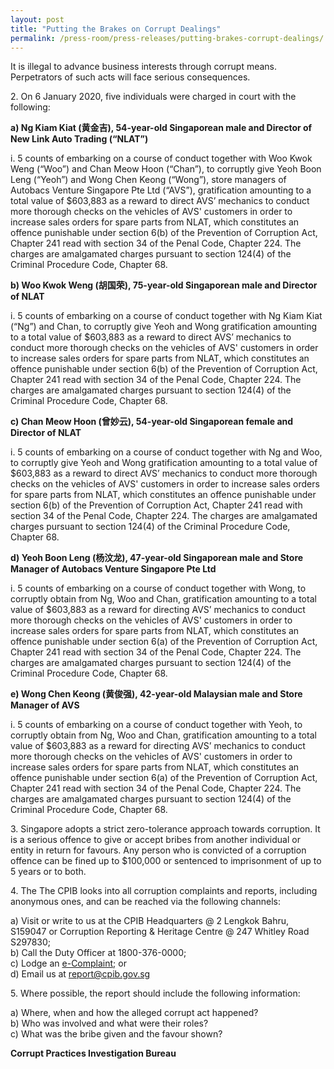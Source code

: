 ```yaml
---
layout: post
title: "Putting the Brakes on Corrupt Dealings"
permalink: /press-room/press-releases/putting-brakes-corrupt-dealings/
---
```

It is illegal to advance business interests through corrupt means. Perpetrators of such acts will face serious consequences.

2\.        On 6 January 2020, five individuals were charged in court with the following: 

**a)    Ng Kiam Kiat (黄金吉), 54-year-old Singaporean male and Director of New Link Auto Trading (“NLAT”)**

i.      5 counts of embarking on a course of conduct together with Woo Kwok Weng (“Woo”) and Chan Meow Hoon (“Chan”), to corruptly give Yeoh Boon Leng (“Yeoh”) and Wong Chen Keong (“Wong”), store managers of Autobacs Venture Singapore Pte Ltd (“AVS”),  gratification amounting to a total value of $603,883 as a reward to direct AVS’ mechanics to conduct more thorough checks on the vehicles of AVS' customers in order to increase sales orders for spare parts from NLAT, which constitutes an offence punishable under section 6(b) of the Prevention of Corruption Act, Chapter 241 read with section 34 of the Penal Code, Chapter 224. The charges are amalgamated charges pursuant to section 124(4) of the Criminal Procedure Code, Chapter 68.

**b)    Woo Kwok Weng (胡国荣), 75-year-old Singaporean male and Director of NLAT**

i.      5 counts of embarking on a course of conduct together with Ng Kiam Kiat (“Ng”) and Chan, to corruptly give Yeoh and Wong gratification amounting to a total value of $603,883 as a reward to direct AVS’ mechanics to conduct more thorough checks on the vehicles of AVS' customers in order to increase sales orders for spare parts from NLAT, which constitutes an offence punishable under section 6(b) of the Prevention of Corruption Act, Chapter 241 read with section 34 of the Penal Code, Chapter 224. The charges are amalgamated charges pursuant to section 124(4) of the Criminal Procedure Code, Chapter 68.

**c)    Chan Meow Hoon (曾妙云), 54-year-old Singaporean female and Director of NLAT**

i.      5 counts of embarking on a course of conduct together with Ng and Woo, to corruptly give Yeoh and Wong gratification amounting to a total value of $603,883 as a reward to direct AVS’ mechanics to conduct more thorough checks on the vehicles of AVS' customers in order to increase sales orders for spare parts from NLAT, which constitutes an offence punishable under section 6(b) of the Prevention of Corruption Act, Chapter 241 read with section 34 of the Penal Code, Chapter 224. The charges are amalgamated charges pursuant to section 124(4) of the Criminal Procedure Code, Chapter 68.

**d)    Yeoh Boon Leng (杨汶龙), 47-year-old Singaporean male and Store Manager of Autobacs Venture Singapore Pte Ltd**

i.      5 counts of embarking on a course of conduct together with Wong, to corruptly obtain from Ng, Woo and Chan, gratification amounting to a total value of $603,883 as a reward for directing AVS’ mechanics to conduct more thorough checks on the vehicles of AVS' customers in order to increase sales orders for spare parts from NLAT, which constitutes an offence punishable under section 6(a) of the Prevention of Corruption Act, Chapter 241 read with section 34 of the Penal Code, Chapter 224. The charges are amalgamated charges pursuant to section 124(4) of the Criminal Procedure Code, Chapter 68.

**e)    Wong Chen Keong (黄俊强), 42-year-old Malaysian male and Store Manager of AVS**

i.      5 counts of embarking on a course of conduct together with Yeoh, to corruptly obtain from Ng, Woo and Chan, gratification amounting to a total value of $603,883 as a reward for directing AVS’ mechanics to conduct more thorough checks on the vehicles of AVS' customers in order to increase sales orders for spare parts from NLAT, which constitutes an offence punishable under section 6(a) of the Prevention of Corruption Act, Chapter 241 read with section 34 of the Penal Code, Chapter 224. The charges are amalgamated charges pursuant to section 124(4) of the Criminal Procedure Code, Chapter 68.

3\.         Singapore adopts a strict zero-tolerance approach towards corruption. It is a serious offence to give or accept bribes from another individual or entity in return for favours. Any person who is convicted of a corruption offence can be fined up to $100,000 or sentenced to imprisonment of up to 5 years or to both.

4\.          The The CPIB looks into all corruption complaints and reports, including anonymous ones, and can be reached via the following channels:

a) Visit or write to us at the CPIB Headquarters @ 2 Lengkok Bahru, S159047 or Corruption Reporting & Heritage Centre @ 247 Whitley Road S297830;<br />
b) Call the Duty Officer at 1800-376-0000;<br />
c) Lodge an [e-Complaint](/e-services/e-complaint-for-corrupt-conduct); or<br>
d) Email us at <a class="spamspan" href="mailto:report@cpib.gov.sg">report@cpib.gov.sg</a>

5\.        Where possible, the report should include the following information:

a) Where, when and how the alleged corrupt act happened?<br />
b) Who was involved and what were their roles?<br />
c) What was the bribe given and the favour shown?

**Corrupt Practices Investigation Bureau**
